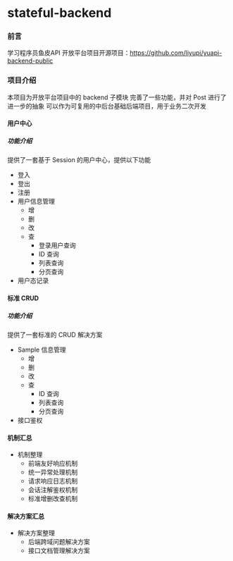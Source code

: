 # stateful-backend

### 前言

学习程序员鱼皮API 开放平台项目开源项目：https://github.com/liyupi/yuapi-backend-public

### 项目介绍
本项目为开放平台项目中的 backend 子模块
完善了一些功能，并对 Post 进行了进一步的抽象
可以作为可复用的中后台基础后端项目，用于业务二次开发

#### 用户中心

##### 功能介绍

提供了一套基于 Session 的用户中心，提供以下功能

- 登入
- 登出
- 注册
- 用户信息管理
    - 增
    - 删
    - 改
    - 查
        - 登录用户查询
        - ID 查询
        - 列表查询
        - 分页查询
- 用户态记录

#### 标准 CRUD

##### 功能介绍

提供了一套标准的 CRUD 解决方案

- Sample 信息管理
    - 增
    - 删
    - 改
    - 查
        - ID 查询
        - 列表查询
        - 分页查询
- 接口鉴权

#### 机制汇总

- 机制整理 
  - 前端友好响应机制
  - 统一异常处理机制
  - 请求响应日志机制
  - 会话注解鉴权机制
  - 标准增删改查机制

#### 解决方案汇总

- 解决方案整理
    - 后端跨域问题解决方案
    - 接口文档管理解决方案